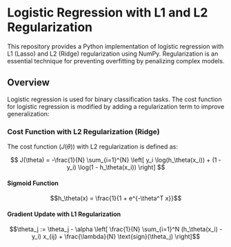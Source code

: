 # Logistic Regression with L1 and L2 Regularization

This repository provides a Python implementation of logistic regression with L1 (Lasso) and L2 (Ridge) regularization using NumPy. Regularization is an essential technique for preventing overfitting by penalizing complex models.

## Overview

Logistic regression is used for binary classification tasks. The cost function for logistic regression is modified by adding a regularization term to improve generalization:

### Cost Function with L2 Regularization (Ridge)
The cost function $( J(\theta) )$ with L2 regularization is defined as:

$$ J(\theta) = -\frac{1}{N} \sum_{i=1}^{N} \left[ y_i \log(h_\theta(x_i)) + (1 - y_i) \log(1 - h_\theta(x_i)) \right] $$


#### Sigmoid Function

$$h_\theta(x) = \frac{1}{1 + e^{-\theta^T x}}$$
#### Gradient Update with L1 Regularization

$$\theta_j := \theta_j - \alpha \left[ \frac{1}{N} \sum_{i=1}^N (h_\theta(x_i) - y_i) x_{ij} + \frac{\lambda}{N} \text{sign}(\theta_j) \right]$$
